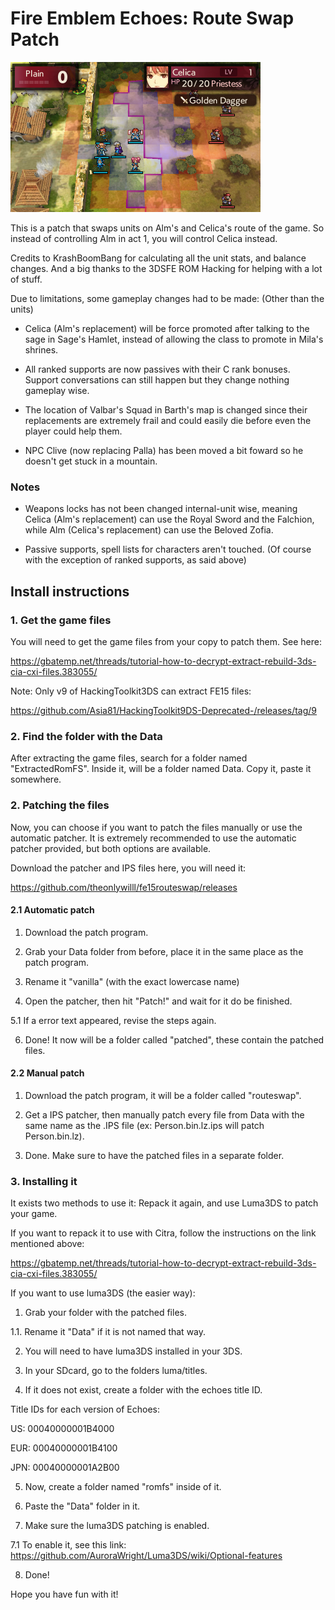 # Fire Emblem Echoes: Route Swap Patch

![screenshot](screenshot.bmp)

This is a patch that swaps units on Alm's and Celica's route of the game. So instead of controlling Alm in act 1, you will control Celica instead.

Credits to KrashBoomBang for calculating all the unit stats, and balance changes. And a big thanks to the 3DSFE ROM Hacking for helping with a lot of stuff.

Due to limitations, some gameplay changes had to be made: (Other than the units)

- Celica (Alm's replacement) will be force promoted after talking to the sage in Sage's Hamlet, instead of allowing the class to promote in Mila's shrines.

- All ranked supports are now passives with their C rank bonuses. Support conversations can still happen but they change nothing gameplay wise.

- The location of Valbar's Squad in Barth's map is changed since their replacements are extremely frail and could easily die before even the player could help them.

- NPC Clive (now replacing Palla) has been moved a bit foward so he doesn't get stuck in a mountain.

### Notes

- Weapons locks has not been changed internal-unit wise, meaning Celica (Alm's replacement) can use the Royal Sword and the Falchion, while Alm (Celica's replacement) can use the Beloved Zofia.

- Passive supports, spell lists for characters aren't touched. (Of course with the exception of ranked supports, as said above)

## Install instructions

### 1. Get the game files

You will need to get the game files from your copy to patch them. See here:

https://gbatemp.net/threads/tutorial-how-to-decrypt-extract-rebuild-3ds-cia-cxi-files.383055/

Note: Only v9 of HackingToolkit3DS can extract FE15 files:

https://github.com/Asia81/HackingToolkit9DS-Deprecated-/releases/tag/9

### 2. Find the folder with the Data

After extracting the game files, search for a folder named "ExtractedRomFS". Inside it, will be a folder named Data. Copy it, paste it somewhere.

### 2. Patching the files

Now, you can choose if you want to patch the files manually or use the automatic patcher. It is extremely recommended to use the automatic patcher provided, but both options are available.

Download the patcher and IPS files here, you will need it:

https://github.com/theonlywilll/fe15routeswap/releases

#### 2.1 Automatic patch

1. Download the patch program.

2. Grab your Data folder from before, place it in the same place as the patch program.

3. Rename it "vanilla" (with the exact lowercase name)

4. Open the patcher, then hit "Patch!" and wait for it do be finished.

5.1 If a error text appeared, revise the steps again.

6. Done! It now will be a folder called "patched", these contain the patched files.

#### 2.2 Manual patch

1. Download the patch program, it will be a folder called "routeswap".

2. Get a IPS patcher, then manually patch every file from Data with the same name as the .IPS file (ex: Person.bin.lz.ips will patch Person.bin.lz).

3. Done. Make sure to have the patched files in a separate folder.

### 3. Installing it

It exists two methods to use it: Repack it again, and use Luma3DS to patch your game.

If you want to repack it to use with Citra, follow the instructions on the link mentioned above:

https://gbatemp.net/threads/tutorial-how-to-decrypt-extract-rebuild-3ds-cia-cxi-files.383055/

If you want to use luma3DS (the easier way):

1. Grab your folder with the patched files.

1.1. Rename it "Data" if it is not named that way.

2. You will need to have luma3DS installed in your 3DS.

3. In your SDcard, go to the folders luma/titles.

4. If it does not exist, create a folder with the echoes title ID.

Title IDs for each version of Echoes:

US: 00040000001B4000

EUR: 00040000001B4100

JPN: 00040000001A2B00

5. Now, create a folder named "romfs" inside of it.

6. Paste the "Data" folder in it.

7. Make sure the luma3DS patching is enabled.

7.1 To enable it, see this link: https://github.com/AuroraWright/Luma3DS/wiki/Optional-features

8. Done!

Hope you have fun with it!